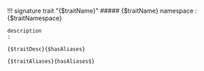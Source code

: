 !!! signature trait "{$traitName}"
    ##### {$traitName}
    namespace
    :   {$traitNamespace}

    description
    :   

    {$traitDesc}{$hasAliases}

    {$traitAliases}{hasAliases$}
